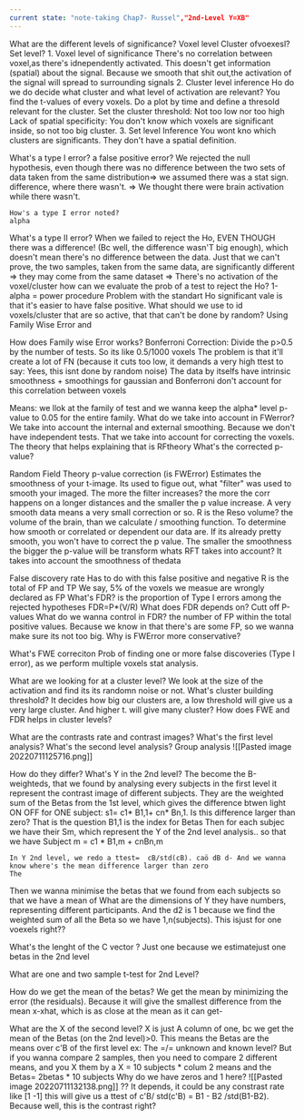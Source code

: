 ```yaml
---
current state: "note-taking Chap7- Russel","2nd-Level Y=XB"
---
```

What are the different levels of significance?
	Voxel level
	Cluster ofvoexesl?
	Set level? 
	1. Voxel level of significance
		There's no correlation between voxel,as there's idnependently activated. 
		This doesn't get information (spatial) about the signal. 
		Because we smooth that shit out,the activation of the signal will spread to surrounding signals
	2. Cluster level inference
		Ho do we do decide what cluster and what level of activation are relevant?
		You find the t-values of every voxels.  Do a plot by time and define a thresold relevant for the cluster. 
		Set the cluster threshold: Not too low nor too high
		Lack of spatial specificity: You don't know which voxels are significant inside, so not too big cluster. 
	3. Set level Inference
	You wont kno which clusters are significants. They don't have a spatial definition. 



What's a type I error?
	a false positive error?
		We rejected the null hypothesis, even though there was no difference between the two sets of data taken from the same distribution=> we assumed there was a stat sign. difference, where there wasn't. => We thought there were brain activation while there wasn't.

	How's a type I error noted?
	alpha
What's a type II error?
	When we failed to reject the Ho, EVEN THOUGH there was a difference! (Bc well, the difference wasn'T big enough), which doesn't mean there's no difference between the data. Just that we can't prove, the two samples, taken from the same data, are significantly different => they may come from the same dataset => There's no activation of the voxel/cluster
	how can we evaluate the prob of a test to reject the Ho?
		1-alpha = power procedure
Problem with the standart Ho significant vale is that it's easier to have false positive. 
What should we use to id voxels/cluster that are so active, that that can't be done by random?
	Using Family Wise Error and

How does Family wise Error works?
	 Bonferroni Correction: Divide the p>0.5 by the number of tests. So its like 0.5/1000 voxels 
	 The problem is that it'll create a lot of FN (because it cuts too low, it demands a very high ttest to say: Yees, this isnt done by random noise)
	 The data by itselfs have intrinsic smoothness + smoothings for gaussian and Bonferroni don't account for this correlation between voxels 


 Means: we llok at the family of test and we wanna keep the alpha* level p-value to 0.05 for the entire family. 
 What do we take into account in FWerror?
	 We take into account the internal and external smoothing. Because we don't have independent tests. That we take into account for correcting the voxels. The theory that helps explaining that is RFtheory
What's the corrected p-value?

Random Field Theory p-value correction (is FWError)
	Estimates the smoothness of your  t-image. Its used to figue out, what "filter" was used to smooth your imaged.
	The more the filter increases? the more the corr happens on a longer distances and the smaller the p value increase. A very smooth data means a very small correction or so. 
	R is the Reso volume? the volume of the brain, than we calculate / smoothing function. To determine how smooth or correlated or dependent our data are. If its already pretty smooth, you won't have to correct the p value. 
	The smaller the smoothness the bigger the p-value will be transform
	whats RFT takes into account?
		It takes into account the smoothness of thedata
  
False discovery rate
	Has to do with this false positive and negative
	R is the total of FP and TP
	We say, 5% of the voxels we measue are wrongly declared as FP
What's FDR?
	is the proportion of Type I errors among the rejected hypotheses FDR=P*(V/R)
What does FDR depends on?
	Cutt off P-values
What do we wanna control in FDR?
	the number of FP within the total positive values. Because we know in that there's are some FP, so we wanna make sure its not too big.
Why is FWError more conservative?

What's FWE correciton
	Prob of finding one or more false discoveries (Type I error), as we perform multiple voxels stat analysis.

What are we looking for at a cluster level?
	We look at the size of the activation and find its its randomn noise or not. 
What's cluster building threshold?
	It decides how big our clusters are, a low threshold will give us a very large cluster. And higher t. will give many cluster?
How does FWE and FDR helps in cluster levels? 

What are the contrasts rate and contrast images?
What's the first level analysis?
What's the second level analysis?
	Group analysis
		![[Pasted image 20220711125716.png]]


How do they differ?
What's Y in the 2nd level?
	The become the B-weighteds, that we found by analysing every subjects in the first level
		it represent the  contrast image of different subjects.
		They are the weighted sum of the Betas from the 1st level, which gives the difference btwen light ON OFF for ONE subject: s1= c1* B1,1+ cn* Bn,1. Is this difference larger than zero? That is the question
			B1,1 is the index for Betas
			Then for each subjec we have their Sm, which represent the  Y of the 2nd level analysis.. so that we have Subject m = c1 * B1,m + cnBn,m

	In Y 2nd level, we redo a ttest=  cB/std(cB). caö dB d- And we wanna know where's the mean difference larger than zero
	The 



Then we wanna minimise the betas that we found from each subjects so that we have a mean of
What are the dimensions of Y
	they have numbers, representing different participants. And the d2 is 1 because we find the weighted sum of all the Beta so we have 1,n(subjects). This isjust for one voexels right??

What's the lenght of the C vector ?
	Just one because we estimatejust one betas in the 2nd level

What are one and two sample t-test for 2nd Level?

How do we get the mean of the betas?
	We get the mean by minimizing the error (the residuals). Because it will give the smallest difference from the mean x-xhat, which is as close at the mean as it can get-

What are the X of the second level?
	X is just A column of one, bc we get the mean of the Betas (on the 2nd level)>0.
	This means the Betas are the means over c'B of the first level ex: The =/= unknown and known level?
	But if you wanna compare 2 samples, then you need to compare 2 different means,  and you X them by a X = 10 subjects  * colum 2 means and  the Betas= 2betas * 10 subjects
Why do we have zeros and 1 here? 
	![[Pasted image 20220711132138.png]]
?? It depends, it could be any constrast rate like [1 -1] this will give us a ttest of c'B/ std(c'B) = B1 - B2 /std(B1-B2). Because  well, this is the contrast right?




